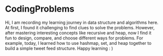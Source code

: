 # CodingProblems
Hi, I am recording my learning journey in data structure and algorithms here. At first, I found it challenging to find clues to solve the problems. However, after mastering interesting concepts like recursive and heap, now I find it fun to design, compare, and choose different ways for problems. For example, today, I learned how to use hashmap, set, and heap together to build a simple tweet feed structure. Happy learning : )

